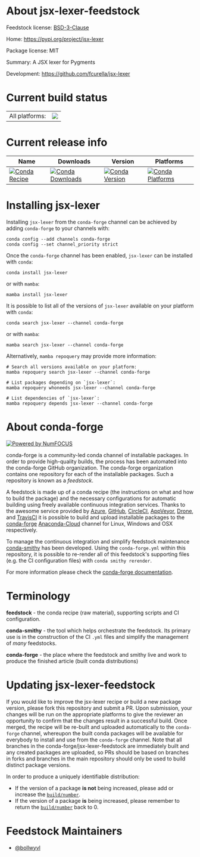 About jsx-lexer-feedstock
=========================

Feedstock license: [BSD-3-Clause](https://github.com/conda-forge/jsx-lexer-feedstock/blob/main/LICENSE.txt)

Home: https://pypi.org/project/jsx-lexer

Package license: MIT

Summary: A JSX lexer for Pygments

Development: https://github.com/fcurella/jsx-lexer

Current build status
====================


<table><tr><td>All platforms:</td>
    <td>
      <a href="https://dev.azure.com/conda-forge/feedstock-builds/_build/latest?definitionId=9905&branchName=main">
        <img src="https://dev.azure.com/conda-forge/feedstock-builds/_apis/build/status/jsx-lexer-feedstock?branchName=main">
      </a>
    </td>
  </tr>
</table>

Current release info
====================

| Name | Downloads | Version | Platforms |
| --- | --- | --- | --- |
| [![Conda Recipe](https://img.shields.io/badge/recipe-jsx--lexer-green.svg)](https://anaconda.org/conda-forge/jsx-lexer) | [![Conda Downloads](https://img.shields.io/conda/dn/conda-forge/jsx-lexer.svg)](https://anaconda.org/conda-forge/jsx-lexer) | [![Conda Version](https://img.shields.io/conda/vn/conda-forge/jsx-lexer.svg)](https://anaconda.org/conda-forge/jsx-lexer) | [![Conda Platforms](https://img.shields.io/conda/pn/conda-forge/jsx-lexer.svg)](https://anaconda.org/conda-forge/jsx-lexer) |

Installing jsx-lexer
====================

Installing `jsx-lexer` from the `conda-forge` channel can be achieved by adding `conda-forge` to your channels with:

```
conda config --add channels conda-forge
conda config --set channel_priority strict
```

Once the `conda-forge` channel has been enabled, `jsx-lexer` can be installed with `conda`:

```
conda install jsx-lexer
```

or with `mamba`:

```
mamba install jsx-lexer
```

It is possible to list all of the versions of `jsx-lexer` available on your platform with `conda`:

```
conda search jsx-lexer --channel conda-forge
```

or with `mamba`:

```
mamba search jsx-lexer --channel conda-forge
```

Alternatively, `mamba repoquery` may provide more information:

```
# Search all versions available on your platform:
mamba repoquery search jsx-lexer --channel conda-forge

# List packages depending on `jsx-lexer`:
mamba repoquery whoneeds jsx-lexer --channel conda-forge

# List dependencies of `jsx-lexer`:
mamba repoquery depends jsx-lexer --channel conda-forge
```


About conda-forge
=================

[![Powered by
NumFOCUS](https://img.shields.io/badge/powered%20by-NumFOCUS-orange.svg?style=flat&colorA=E1523D&colorB=007D8A)](https://numfocus.org)

conda-forge is a community-led conda channel of installable packages.
In order to provide high-quality builds, the process has been automated into the
conda-forge GitHub organization. The conda-forge organization contains one repository
for each of the installable packages. Such a repository is known as a *feedstock*.

A feedstock is made up of a conda recipe (the instructions on what and how to build
the package) and the necessary configurations for automatic building using freely
available continuous integration services. Thanks to the awesome service provided by
[Azure](https://azure.microsoft.com/en-us/services/devops/), [GitHub](https://github.com/),
[CircleCI](https://circleci.com/), [AppVeyor](https://www.appveyor.com/),
[Drone](https://cloud.drone.io/welcome), and [TravisCI](https://travis-ci.com/)
it is possible to build and upload installable packages to the
[conda-forge](https://anaconda.org/conda-forge) [Anaconda-Cloud](https://anaconda.org/)
channel for Linux, Windows and OSX respectively.

To manage the continuous integration and simplify feedstock maintenance
[conda-smithy](https://github.com/conda-forge/conda-smithy) has been developed.
Using the ``conda-forge.yml`` within this repository, it is possible to re-render all of
this feedstock's supporting files (e.g. the CI configuration files) with ``conda smithy rerender``.

For more information please check the [conda-forge documentation](https://conda-forge.org/docs/).

Terminology
===========

**feedstock** - the conda recipe (raw material), supporting scripts and CI configuration.

**conda-smithy** - the tool which helps orchestrate the feedstock.
                   Its primary use is in the construction of the CI ``.yml`` files
                   and simplify the management of *many* feedstocks.

**conda-forge** - the place where the feedstock and smithy live and work to
                  produce the finished article (built conda distributions)


Updating jsx-lexer-feedstock
============================

If you would like to improve the jsx-lexer recipe or build a new
package version, please fork this repository and submit a PR. Upon submission,
your changes will be run on the appropriate platforms to give the reviewer an
opportunity to confirm that the changes result in a successful build. Once
merged, the recipe will be re-built and uploaded automatically to the
`conda-forge` channel, whereupon the built conda packages will be available for
everybody to install and use from the `conda-forge` channel.
Note that all branches in the conda-forge/jsx-lexer-feedstock are
immediately built and any created packages are uploaded, so PRs should be based
on branches in forks and branches in the main repository should only be used to
build distinct package versions.

In order to produce a uniquely identifiable distribution:
 * If the version of a package **is not** being increased, please add or increase
   the [``build/number``](https://docs.conda.io/projects/conda-build/en/latest/resources/define-metadata.html#build-number-and-string).
 * If the version of a package **is** being increased, please remember to return
   the [``build/number``](https://docs.conda.io/projects/conda-build/en/latest/resources/define-metadata.html#build-number-and-string)
   back to 0.

Feedstock Maintainers
=====================

* [@bollwyvl](https://github.com/bollwyvl/)

